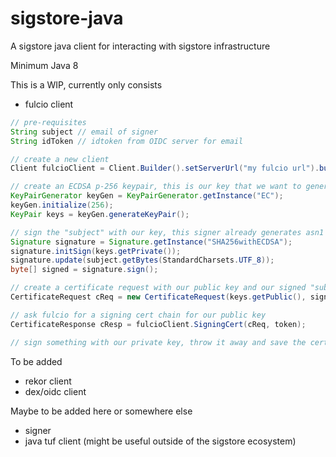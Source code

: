 # sigstore-java
A sigstore java client for interacting with sigstore infrastructure

Minimum Java 8

This is a WIP, currently only consists
- fulcio client

```java
// pre-requisites
String subject // email of signer
String idToken // idtoken from OIDC server for email

// create a new client
Client fulcioClient = Client.Builder().setServerUrl("my fulcio url").build();

// create an ECDSA p-256 keypair, this is our key that we want to generate certs for
KeyPairGenerator keyGen = KeyPairGenerator.getInstance("EC");
keyGen.initialize(256);
KeyPair keys = keyGen.generateKeyPair();

// sign the "subject" with our key, this signer already generates asn1 notation
Signature signature = Signature.getInstance("SHA256withECDSA");
signature.initSign(keys.getPrivate());
signature.update(subject.getBytes(StandardCharsets.UTF_8));
byte[] signed = signature.sign();

// create a certificate request with our public key and our signed "subject"
CertificateRequest cReq = new CertificateRequest(keys.getPublic(), signed);

// ask fulcio for a signing cert chain for our public key
CertificateResponse cResp = fulcioClient.SigningCert(cReq, token);

// sign something with our private key, throw it away and save the cert with the artifact
```

To be added
- rekor client
- dex/oidc client

Maybe to be added here or somewhere else
- signer
- java tuf client (might be useful outside of the sigstore ecosystem)
